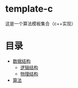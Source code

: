 # template-c

这是一个算法模板集合（c++实现）

# 目录

- [数据结构](DataStructure/DataStructure.md)
    - [逻辑结构](./DataStructure/LogicalStructure)
    - [物理结构](./DataStructure/PhysicalStructure)
- [算法](Algorithm/Algorithm.md)